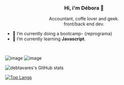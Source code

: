 <h3 align="center"> 
Hi, i'm Débora 👋</h3>

<p align="center"> Accountant, coffe lover and geek. <br>
front/back end dev.</P>


- 🔭 I’m currently doing a bootcamp- {reprograma} 
- 🌱 I’m currently learning **Javascript**.

<br>
<!--
![image](https://img.shields.io/badge/HTML5-E34F26?style=for-the-badge&logo=html5&logoColor=white)
![image](https://img.shields.io/badge/CSS3-1572B6?style=for-the-badge&logo=css3&logoColor=white)
-->

![image](https://img.shields.io/badge/JavaScript-F7DF1E?style=for-the-badge&logo=javascript&logoColor=black)
![image](https://img.shields.io/badge/Node.js-43853D?style=for-the-badge&logo=node-dot-js&logoColor=white) 

![debtavares's GitHub stats](https://github-readme-stats.vercel.app/api?username=debtavares&show_icons=true&theme=gruvbox)

[![Top Langs](https://github-readme-stats.vercel.app/api/top-langs/?username=debtavares&layout=compact&theme=gruvbox)](https://github.com/anuraghazra/github-readme-stats)



<!--
**debtavares/debtavares** is a ✨ _special_ ✨ repository because its `README.md` (this file) appears on your GitHub profile.

Here are some ideas to get you started:

- 🔭 I’m currently working on ...
- 🌱 I’m currently learning ...
- 👯 I’m looking to collaborate on ...
- 🤔 I’m looking for help with ...
- 💬 Ask me about ...
- 📫 How to reach me: ...
- 😄 Pronouns: ...
- ⚡ Fun fact: ...
-->

